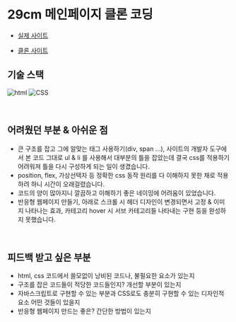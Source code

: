 # 29cm 메인페이지 클론 코딩

- [실제 사이트](https://www.29cm.co.kr/home)

- [클론 사이트](https://hyerani.github.io/29cm_Clone/)


## 기술 스택
 

![html](https://camo.githubusercontent.com/49fbb99f92674cc6825349b154b65aaf4064aec465d61e8e1f9fb99da3d922a1/68747470733a2f2f696d672e736869656c64732e696f2f62616467652f68746d6c352d2532334533344632362e7376673f7374796c653d666f722d7468652d6261646765266c6f676f3d68746d6c35266c6f676f436f6c6f723d7768697465)
![CSS](https://camo.githubusercontent.com/e6b67b27998fca3bccf4c0ee479fc8f9de09d91f389cccfbe6cb1e29c10cfbd7/68747470733a2f2f696d672e736869656c64732e696f2f62616467652f637373332d2532333135373242362e7376673f7374796c653d666f722d7468652d6261646765266c6f676f3d63737333266c6f676f436f6c6f723d7768697465)

<br>

## 어려웠던 부분 & 아쉬운 점

- 큰 구조를 잡고 그에 알맞는 태그 사용하기(div, span ...), 사이트의 개발자 도구에서 본 코드 그대로 ul & li 를 사용해서 대부분의 틀을 잡았는데 결국 css를 적용하기 어려워져 틀을 다시 구성하게 되는 일이 생겼습니다.
- position, flex, 가상선택자 등 정확한 css 동작 원리를 다 이해하지 못한 채로 적용하려 하니 시간이 오래걸렸습니다.
- 코드의 양이 많아지니 깔끔하고 이해하기 좋은 네이밍에 어려움이 있었습니다.
- 반응형 웹페이지 만들기, 아래로 스크롤 시 헤더 디자인이 변경되면서 고정 & 이미지 나타나는 효과, 카테고리 hover 시 서브 카테고리들 나타내는 구현 등을 완성하지 못했습니다.

<br>

## 피드백 받고 싶은 부분

- html, css 코드에서 쓸모없이 낭비된 코드나, 불필요한 요소가 있는지
- 구조를 잡은 코드들이 적당한 코드들인지? 개선할 부분이 있는지
- 자바스크립트로 구현할 수 있는 부분과 CSS로도 충분히 구현할 수 있는 디자인적 요소 어떤 것들이 있을지
- 반응형 웹페이지 만드는 좋은? 간단한 방법이 있는지

